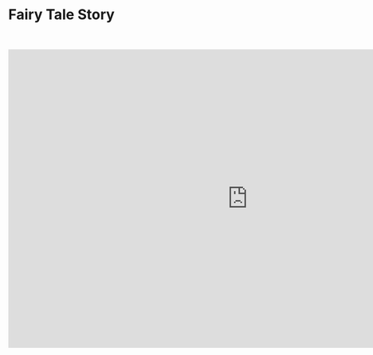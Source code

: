 # Fairy Tale Story
<br>
<br>
<iframe src="https://i.simmer.io/@Sarry/magical-world" style="width:960px;height:600px;border:0"></iframe>
